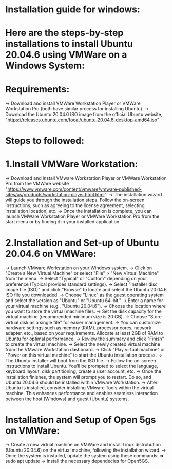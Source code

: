 # Installation guide for windows:

# Here are the steps-by-step installations to install Ubuntu 20.04.6 using VMWare on a Windows System:
# Requirements:
-> Download and install VMWare Workstation Player or VMWare Workstation Pro (both have similar process for installing Ubuntu).
-> Download the Ubuntu 20.04.6 ISO image from the official Ubuntu website, "https://releases.ubuntu.com/focal/ubuntu-20.04.6-desktop-amd64.iso"

# Steps to followed:

# 1.Install VMWare Workstation:
-> Download and install VMware Workstation Player or VMWare Workstation Pro from the VMWare website "https://www.vmware.com/content/vmware/vmware-published-sites/us/products/workstation-player.html.html".
-> The installation wizard will guide you through the installation steps. Follow the on-screen instructions, such as agreeing to the license agreement, selecting installation location, etc.
-> Once the installation is complete, you can launch VMWare Workstation Player or VMWare Workstation Pro from the start menu or by finding it in your installed application.

# 2.Installation and Set-up of Ubuntu 20.04.6 on VMWare:
-> Launch VMware Workstation on your Windows system.
-> Click on "Create a New Virtual Machine" or select "File" > "New Virtual Machine" from the menu.
-> Select "Typical" or "Custom" depending on your preference (Typical provides standard settings).
-> Select "Installer disc image file (ISO)" and click "Browse" to locate and select the Ubuntu 20.04.6 ISO file you downloaded.
-> Choose "Linux" as the guest operating system and select the version as "Ubuntu" or "Ubuntu 64-bit."
-> Enter a name for your virtual machine (e.g., "Ubuntu 20.04.6").
-> Choose the location where you want to store the virtual machine files.
-> Set the disk capacity for the virtual machine (recommended minimum size is 20 GB).
-> Choose "Store virtual disk as a single file" for easier management.
-> You can customize hardware settings such as memory (RAM), processor cores, network adapter, etc., based on your requirements. Allocate at least 2GB of RAM to Ubuntu for optimal performance.
-> Review the summary and click "Finish" to create the virtual machine.
-> Select the newly created virtual machine from the VMware Workstation dashboard.
-> Click "Play virtual machine" or "Power on this virtual machine" to start the Ubuntu installation process.
-> The Ubuntu installer will boot from the ISO file.
-> Follow the on-screen instructions to install Ubuntu. You'll be prompted to select the language, keyboard layout, disk partitioning, create a user account, etc.
-> Once the installation finishes, the system will prompt you to restart. Do so, and Ubuntu 20.04.6 should be installed within VMware Workstation.
-> After Ubuntu is installed, consider installing VMware Tools within the virtual machine. This enhances performance and enables seamless interaction between the host (Windows) and guest (Ubuntu) systems.


# Installation and Setup of Open 5gs on VMWare:
-> Create a new virtual machine on VMWare and install Linux distrubution (Ubuntu 20.04.6) on the virtual machine, following the installation wizard.
-> Once the system is installed, update the system using these commands:
        => sudo apt update
-> Install the necessary dependecies for Open5GS.

